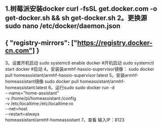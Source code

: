 1.树莓派安装docker
curl -fsSL get.docker.com -o get-docker.sh && sh get-docker.sh
2。更换源
sudo nano /etc/docker/daemon.json
--
{
  "registry-mirrors": ["https://registry.docker-cn.com"]
}
--
3。设置开机启动
sudo systemctl enable docker #开机启动
sudo systemctl start docker #启动
4。安装装armhf-hassio-supervisor镜像：
sudo docker pull homeassistant/armhf-hassio-supervisor:latest
5。安装armhf-homeassistant镜像
sudo docker pull homeassistant/armhf-homeassistant:latest
6。运行sudo
sudo docker run -d \
 --name="home-assistant" \
 -v /home/pi/homeassistant:/config \
 -v /etc/localtime:/etc/localtime:ro \
 --net=host \
 --restart=always \
 homeassistant/armhf-homeassistant
 7。查看
 输入IP：8123